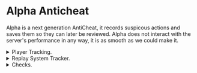 # Alpha Anticheat
Alpha is a next generation AntiCheat,
it records suspicous actions and saves them so they can later be reviewed.
Alpha does not interact with the server's performance in any way, it is as smooth as we could make it.

<details>
  <summary>
    Player Tracking.
  </summary>
  <ul>
    <li>Movement Tracker
    <li>Lag Tracker
    <li>Rotation Tracker
    <li>Action Tracker
    <li>Flag Tracker
  </ul>
</details>
<details>
  <summary>
    Replay System Tracker.
  </summary>
  <ul>
    <li>Block placement Tracker
    <li>Block breaking Tracker
    <li>Movement Tracker
    <li>Rotations Tracker
    <li>Action Tracker
    <li>Death Tracker
    <li>Replay max time calculation
    <li>Replay speed increaser
    <li>Replay speed decreaser
    <li>Replay pausing
    <li>Replay unpausing
  </ul>
</details>
<details>
  <summary>
    Checks.
  </summary>
  <ul>
    <summary>
      Block placement Tracker
      </summary>
    <ul>
    <li>Block breaking Tracker
    <li>Movement Tracker
    <li>Rotations Tracker
    <li>Action Tracker
    <li>Death Tracker
    <li>Replay max time calculation
    <li>Replay speed increaser
    <li>Replay speed decreaser
    <li>Replay pausing
    <li>Replay unpausing
    </ul>
    <li>lol
  </ul>
</details>
